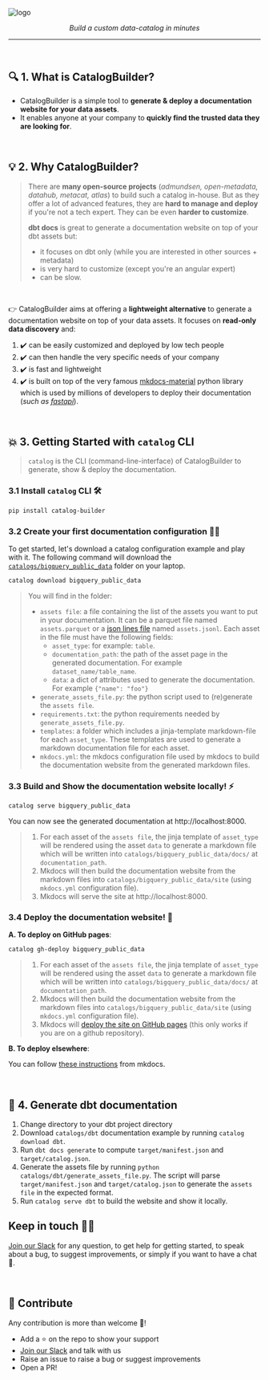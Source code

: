 ![logo](https://github.com/unytics/catalog_builder/assets/111615732/bdb75e70-c7cd-4c7b-aa28-f015011f1edb)



<p align="center">
    <em>Build a custom data-catalog in minutes</em>
</p>

---

<br>

## 🔍️ 1. What is CatalogBuilder?

- CatalogBuilder is a simple tool to **generate & deploy a documentation website for your data assets**.
- It enables anyone at your company to **quickly find the trusted data they are looking for**. 

<br>

## 💡  2. Why CatalogBuilder?

> There are **many open-source projects** (*admundsen, open-metadata, datahub, metacat, atlas*) to build such a catalog in-house. But as they offer a lot of advanced features, they are **hard to manage and deploy** if you're not a tech expert. They can be even **harder to customize**. 
> 
> **dbt docs** is great to generate a documentation website on top of your dbt assets but:
> 
> - it focuses on dbt only (while you are interested in other sources + metadata)
> - is very hard to customize (except you're an angular expert)
> - can be slow.

<br>

👉 CatalogBuilder aims at offering a **lightweight alternative** to generate a documentation website on top of your data assets. It focuses on **read-only data discovery** and:

1. ✔️ can be easily customized and deployed by low tech people
2. ✔️ can then handle the very specific needs of your company
3. ✔️ is fast and lightweight
4. ✔️ is built on top of the very famous [mkdocs-material](https://github.com/squidfunk/mkdocs-material) python library which is used by millions of developers to deploy their documentation (*such as [fastapi](https://fastapi.tiangolo.com/)*).


<br>

## 💥 3. Getting Started with `catalog` CLI

> `catalog` is the CLI (command-line-interface) of CatalogBuilder to generate, show & deploy the documentation.

### 3.1 Install `catalog` CLI 🛠️

``` sh
pip install catalog-builder
```

### 3.2 Create your first documentation configuration 👨‍💻

To get started, let's download a catalog configuration example and play with it. The following command will download the [`catalogs/bigquery_public_data`](https://github.com/unytics/catalog_builder/tree/main/catalogs/bigquery_public_data) folder on your laptop.

``` sh
catalog download bigquery_public_data
```

> You will find in the folder:
> 
> - `assets file`: a file containing the list of the assets you want to put in your documentation. It can be a parquet file named `assets.parquet` or a [json lines file](https://medium.com/@sujathamudadla1213/difference-between-ordinary-json-and-json-lines-fc746f93d75e) named  `assets.jsonl`. Each asset in the file must have the following fields:
>   - `asset_type`: for example: `table`.
>   - `documentation_path`: the path of the asset page in the generated documentation. For example `dataset_name/table_name`.
>   - `data`: a dict of attributes used to generate the documentation. For example `{"name": "foo"}`
> - `generate_assets_file.py`: the python script used to (re)generate the `assets file`.
> - `requirements.txt`: the python requirements needed by `generate_assets_file.py`.
> - `templates`: a folder which includes a jinja-template markdown-file for each `asset_type`. These templates are used to generate a markdown documentation file for each asset.
> - `mkdocs.yml`: the mkdocs configuration file used by mkdocs to build the documentation website from the generated markdown files.


### 3.3 Build and Show the documentation website locally! ⚡

``` sh
catalog serve bigquery_public_data
```

You can now see the generated documentation at http://localhost:8000.

> 1. For each asset of the `assets file`, the jinja template of `asset_type` will be rendered using the asset `data` to generate a markdown file which will be written into `catalogs/bigquery_public_data/docs/` at `documentation_path`.
> 2. Mkdocs will then build the documentation website from the markdown files into `catalogs/bigquery_public_data/site` (using `mkdocs.yml` configuration file).
> 3. Mkdocs will serve the site at http://localhost:8000.


### 3.4 Deploy the documentation website! 🚀

**A. To deploy on GitHub pages**:

``` sh
catalog gh-deploy bigquery_public_data
```

> 1. For each asset of the `assets file`, the jinja template of `asset_type` will be rendered using the asset `data` to generate a markdown file which will be written into `catalogs/bigquery_public_data/docs/` at `documentation_path`.
> 2. Mkdocs will then build the documentation website from the markdown files into `catalogs/bigquery_public_data/site` (using `mkdocs.yml` configuration file).
> 3. Mkdocs will [deploy the site on GitHub pages](https://www.mkdocs.org/user-guide/deploying-your-docs/) (this only works if you are on a github repository).


**B. To deploy elsewhere**:

You can follow [these instructions](https://www.mkdocs.org/user-guide/deploying-your-docs/#other-providers) from mkdocs.

<br>


## 💎 4. Generate dbt documentation

1. Change directory to your dbt project directory
3. Download `catalogs/dbt` documentation example by running `catalog download dbt`.
2. Run `dbt docs generate` to compute `target/manifest.json` and `target/catalog.json`.
4. Generate the assets file by running `python catalogs/dbt/generate_assets_file.py`. The script will parse `target/manifest.json` and `target/catalog.json` to generate the `assets file` in the expected format.
5. Run `catalog serve dbt` to build the website and show it locally.



## Keep in touch 🧑‍💻

[Join our Slack](https://join.slack.com/t/unytics/shared_invite/zt-1gbv491mu-cs03EJbQ1fsHdQMcFN7E1Q) for any question, to get help for getting started, to speak about a bug, to suggest improvements, or simply if you want to have a chat 🙂.

<br>

## 👋 Contribute

Any contribution is more than welcome 🤗!
- Add a ⭐ on the repo to show your support
- [Join our Slack](https://join.slack.com/t/unytics/shared_invite/zt-1gbv491mu-cs03EJbQ1fsHdQMcFN7E1Q) and talk with us
- Raise an issue to raise a bug or suggest improvements
- Open a PR! 
